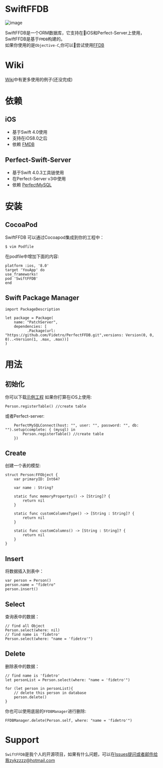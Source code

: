 
# SwiftFFDB

![image](https://github.com/Fidetro/SwiftFFDB/blob/master/src/logo.png)  

SwiftFFDB是一个ORM数据库，它支持在iOS和Perfect-Server上使用，SwiftFFDB是基于`FMDB`构建的。  
如果你使用的是`Objective-C`,你可以尝试使用[FFDB](https://github.com/fidetro/ffdb)    

# Wiki
[Wiki](https://github.com/Fidetro/Swift-FFDB/wiki)中有更多使用的例子(还没完成)  

# 依赖
## iOS
* 基于Swift 4.0使用   
* 支持在iOS8.0之后  
* 依赖 [FMDB](https://github.com/ccgus/fmdb)  

## Perfect-Swift-Server
* 基于Swift 4.0.3工具链使用   
* 在Perfect-Server v3中使用
* 依赖 [PerfectMySQL](https://github.com/PerfectlySoft/Perfect-MySQL)  

# 安装
## CocoaPod
SwiftFFDB 可以通过Cocoapod集成到你的工程中：
```
$ vim Podfile
```
在podfile中增加下面的内容:
```
platform :ios, '8.0'
target 'YouApp' do
use_frameworks!
pod 'SwiftFFDB'
end
```
## Swift Package Manager
```
import PackageDescription

let package = Package(
    name: "PatchServer",
    dependencies: [
          .Package(url: "https://github.com/Fidetro/PerfectFFDB.git",versions: Version(0, 0, 0)..<Version(1, .max, .max))]
)

```
# 用法

## 初始化
你可以下载[示例工程](https://github.com/Fidetro/SwiftFFDB)
如果你打算在iOS上使用:
```
Person.registerTable() //create table
```
或者Perfect-server:
```
    PerfectMySQLConnect(host: "", user: "", password: "", db: "").setup(complete: { (mysql) in
        Person.registerTable() //create table
    })
```

## Create
创建一个表的模型:
```
struct Person:FFObject {
    var primaryID: Int64?
    
    var name : String?
    
    static func memoryPropertys() -> [String]? {
        return nil
    }
    
    static func customColumnsType() -> [String : String]? {
        return nil
    }
    
    static func customColumns() -> [String : String]? {
        return nil
    }
}
```

## Insert  
将数据插入到表中：
```
var person = Person()
person.name = "fidetro"
person.insert()
```
## Select  
查询表中的数据：
```
// find all Object
Person.select(where: nil)
// find name is 'fidetro' 
Person.select(where: "name = 'fidetro'")
```
## Delete  
删除表中的数据：
```
// find name is 'fidetro' 
let personList = Person.select(where: "name = 'fidetro'")

for (let person in personList){
    // delete this person in database
    person.delete()
}
```
你也可以使用底层的`FFDBManager`进行删除:
```
FFDBManager.delete(Person.self, where: "name = 'fidetro'")
```  


# Support
`SwiftFFDB`是我个人的开源项目，如果有什么问题，可以在[Issues](https://github.com/Fidetro/SwiftFFDB/issues)提问或者邮件给我zykzzzz@hotmail.com